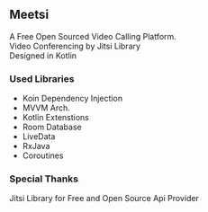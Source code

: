 ## Meetsi

A Free Open Sourced Video Calling Platform.<br>
Video Conferencing by Jitsi Library<br>
Designed in Kotlin<br>


### Used Libraries
- Koin Dependency Injection
- MVVM Arch.
- Kotlin Extenstions
- Room Database
- LiveData
- RxJava
- Coroutines


### Special Thanks

Jitsi Library for Free and Open Source Api Provider

